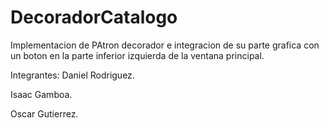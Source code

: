 # DecoradorCatalogo

Implementacion de PAtron decorador e integracion de su parte grafica con un boton en la parte inferior izquierda de la ventana principal.

Integrantes:
Daniel Rodriguez.

Isaac Gamboa.

Oscar Gutierrez.
